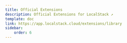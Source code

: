 ```yaml
---
title: Official Extensions
description: Official Extensions for LocalStack ↗️
template: doc
link: https://app.localstack.cloud/extensions/library
sidebar:
    order: 6
---
```




